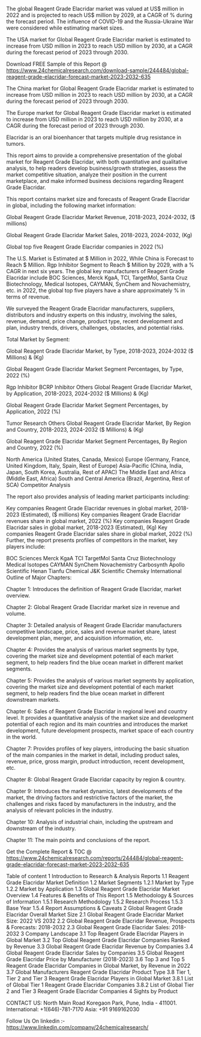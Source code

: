 The global Reagent Grade Elacridar market was valued at US$ million in 2022 and is projected to reach US$ million by 2029, at a CAGR of % during the forecast period. The influence of COVID-19 and the Russia-Ukraine War were considered while estimating market sizes.

The USA market for Global Reagent Grade Elacridar market is estimated to increase from USD million in 2023 to reach USD million by 2030, at a CAGR during the forecast period of 2023 through 2030.

Download FREE Sample of this Report @ https://www.24chemicalresearch.com/download-sample/244484/global-reagent-grade-elacridar-forecast-market-2023-2032-635

The China market for Global Reagent Grade Elacridar market is estimated to increase from USD million in 2023 to reach USD million by 2030, at a CAGR during the forecast period of 2023 through 2030.

The Europe market for Global Reagent Grade Elacridar market is estimated to increase from USD million in 2023 to reach USD million by 2030, at a CAGR during the forecast period of 2023 through 2030.

Elacridar is an oral bioenhancer that targets multiple drug resistance in tumors. 

This report aims to provide a comprehensive presentation of the global market for Reagent Grade Elacridar, with both quantitative and qualitative analysis, to help readers develop business/growth strategies, assess the market competitive situation, analyze their position in the current marketplace, and make informed business decisions regarding Reagent Grade Elacridar.

This report contains market size and forecasts of Reagent Grade Elacridar in global, including the following market information:

Global Reagent Grade Elacridar Market Revenue, 2018-2023, 2024-2032, ($ millions)

Global Reagent Grade Elacridar Market Sales, 2018-2023, 2024-2032, (Kg)

Global top five Reagent Grade Elacridar companies in 2022 (%)

The U.S. Market is Estimated at $ Million in 2022, While China is Forecast to Reach $ Million.
Rgp Inhibitor Segment to Reach $ Million by 2029, with a % CAGR in next six years.
The global key manufacturers of Reagent Grade Elacridar include BOC Sciences, Merck KgaA, TCI, TargetMol, Santa Cruz Biotechnology, Medical Isotopes, CAYMAN, SynChem and Novachemistry, etc. in 2022, the global top five players have a share approximately % in terms of revenue.

We surveyed the Reagent Grade Elacridar manufacturers, suppliers, distributors and industry experts on this industry, involving the sales, revenue, demand, price change, product type, recent development and plan, industry trends, drivers, challenges, obstacles, and potential risks.

Total Market by Segment:

Global Reagent Grade Elacridar Market, by Type, 2018-2023, 2024-2032 ($ Millions) & (Kg)

Global Reagent Grade Elacridar Market Segment Percentages, by Type, 2022 (%)

Rgp Inhibitor
BCRP Inhibitor
Others
Global Reagent Grade Elacridar Market, by Application, 2018-2023, 2024-2032 ($ Millions) & (Kg)

Global Reagent Grade Elacridar Market Segment Percentages, by Application, 2022 (%)

Tumor Research
Others
Global Reagent Grade Elacridar Market, By Region and Country, 2018-2023, 2024-2032 ($ Millions) & (Kg)

Global Reagent Grade Elacridar Market Segment Percentages, By Region and Country, 2022 (%)

North America (United States, Canada, Mexico)
Europe (Germany, France, United Kingdom, Italy, Spain, Rest of Europe)
Asia-Pacific (China, India, Japan, South Korea, Australia, Rest of APAC)
The Middle East and Africa (Middle East, Africa)
South and Central America (Brazil, Argentina, Rest of SCA)
Competitor Analysis

The report also provides analysis of leading market participants including:

Key companies Reagent Grade Elacridar revenues in global market, 2018-2023 (Estimated), ($ millions)
Key companies Reagent Grade Elacridar revenues share in global market, 2022 (%)
Key companies Reagent Grade Elacridar sales in global market, 2018-2023 (Estimated), (Kg)
Key companies Reagent Grade Elacridar sales share in global market, 2022 (%)
Further, the report presents profiles of competitors in the market, key players include:

BOC Sciences
Merck KgaA
TCI
TargetMol
Santa Cruz Biotechnology
Medical Isotopes
CAYMAN
SynChem
Novachemistry
Carbosynth
Apollo Scientific
Henan Tianfu Chemical
J&K Scientific
Chemsky International
Outline of Major Chapters:

Chapter 1: Introduces the definition of Reagent Grade Elacridar, market overview.

Chapter 2: Global Reagent Grade Elacridar market size in revenue and volume.

Chapter 3: Detailed analysis of Reagent Grade Elacridar manufacturers competitive landscape, price, sales and revenue market share, latest development plan, merger, and acquisition information, etc.

Chapter 4: Provides the analysis of various market segments by type, covering the market size and development potential of each market segment, to help readers find the blue ocean market in different market segments.

Chapter 5: Provides the analysis of various market segments by application, covering the market size and development potential of each market segment, to help readers find the blue ocean market in different downstream markets.

Chapter 6: Sales of Reagent Grade Elacridar in regional level and country level. It provides a quantitative analysis of the market size and development potential of each region and its main countries and introduces the market development, future development prospects, market space of each country in the world.

Chapter 7: Provides profiles of key players, introducing the basic situation of the main companies in the market in detail, including product sales, revenue, price, gross margin, product introduction, recent development, etc.

Chapter 8: Global Reagent Grade Elacridar capacity by region & country.

Chapter 9: Introduces the market dynamics, latest developments of the market, the driving factors and restrictive factors of the market, the challenges and risks faced by manufacturers in the industry, and the analysis of relevant policies in the industry.

Chapter 10: Analysis of industrial chain, including the upstream and downstream of the industry.

Chapter 11: The main points and conclusions of the report.

Get the Complete Report & TOC @ https://www.24chemicalresearch.com/reports/244484/global-reagent-grade-elacridar-forecast-market-2023-2032-635

Table of content
1 Introduction to Research & Analysis Reports
1.1 Reagent Grade Elacridar Market Definition
1.2 Market Segments
1.2.1 Market by Type
1.2.2 Market by Application
1.3 Global Reagent Grade Elacridar Market Overview
1.4 Features & Benefits of This Report
1.5 Methodology & Sources of Information
1.5.1 Research Methodology
1.5.2 Research Process
1.5.3 Base Year
1.5.4 Report Assumptions & Caveats
2 Global Reagent Grade Elacridar Overall Market Size
2.1 Global Reagent Grade Elacridar Market Size: 2022 VS 2032
2.2 Global Reagent Grade Elacridar Revenue, Prospects & Forecasts: 2018-2032
2.3 Global Reagent Grade Elacridar Sales: 2018-2032
3 Company Landscape
3.1 Top Reagent Grade Elacridar Players in Global Market
3.2 Top Global Reagent Grade Elacridar Companies Ranked by Revenue
3.3 Global Reagent Grade Elacridar Revenue by Companies
3.4 Global Reagent Grade Elacridar Sales by Companies
3.5 Global Reagent Grade Elacridar Price by Manufacturer (2018-2023)
3.6 Top 3 and Top 5 Reagent Grade Elacridar Companies in Global Market, by Revenue in 2022
3.7 Global Manufacturers Reagent Grade Elacridar Product Type
3.8 Tier 1, Tier 2 and Tier 3 Reagent Grade Elacridar Players in Global Market
3.8.1 List of Global Tier 1 Reagent Grade Elacridar Companies
3.8.2 List of Global Tier 2 and Tier 3 Reagent Grade Elacridar Companies
4 Sights by Product

CONTACT US:
North Main Road Koregaon Park, Pune, India - 411001.
International: +1(646)-781-7170
Asia: +91 9169162030

Follow Us On linkedin :- https://www.linkedin.com/company/24chemicalresearch/
